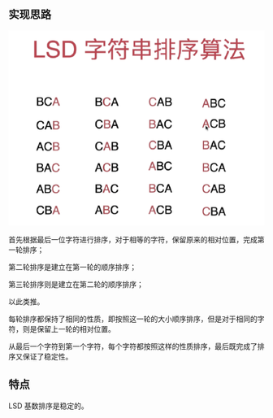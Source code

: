 ## 实现思路

![LSD](./imgs/LSD.png)

首先根据最后一位字符进行排序，对于相等的字符，保留原来的相对位置，完成第一轮排序；

第二轮排序是建立在第一轮的顺序排序；

第三轮排序则是建立在第二轮的顺序排序；

以此类推。

每轮排序都保持了相同的性质，即按照这一轮的大小顺序排序，但是对于相同的字符，则是保留上一轮的相对位置。

从最后一个字符到第一个字符，每个字符都按照这样的性质排序，最后既完成了排序又保证了稳定性。

## 特点

LSD 基数排序是稳定的。
